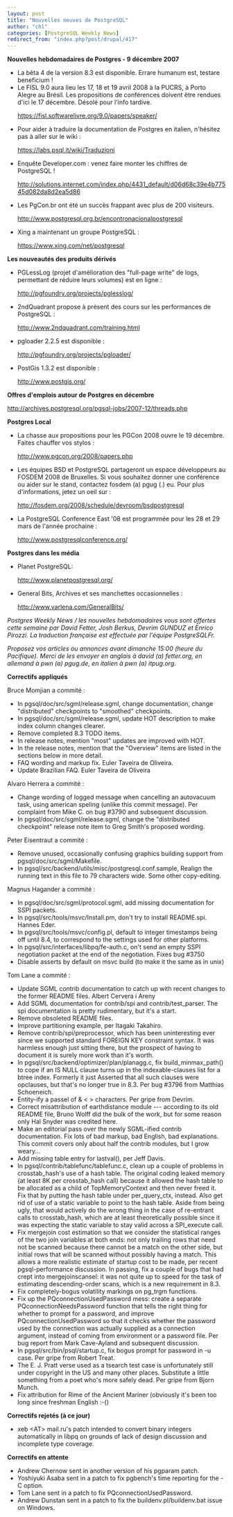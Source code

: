 ```yaml
---
layout: post
title: "Nouvelles neuves de PostgreSQL"
author: "chl"
categories: [PostgreSQL Weekly News]
redirect_from: "index.php?post/drupal/417"
---
```



<p><strong>Nouvelles hebdomadaires de Postgres - 9 décembre 2007</strong></p>

<ul>

<li>La bêta 4 de la version 8.3 est disponible. Errare humanum est, testare beneficium&nbsp;!</li>

<li>Le FISL 9.0 aura lieu les 17, 18 et 19 avril 2008 à la PUCRS, à Porto Alegre au Brésil. Les propositions de conférences doivent être rendues d'ici le 17 décembre. Désolé pour l'info tardive.

<a target="_blank" href="https://fisl.softwarelivre.org/9.0/papers/speaker/">https://fisl.softwarelivre.org/9.0/papers/speaker/</a></li>

<li>Pour aider à traduire la documentation de Postgres en italien, n'hésitez pas à aller sur le wiki&nbsp;:

<a target="_blank" href="https://labs.psql.it/wiki/Traduzioni">https://labs.psql.it/wiki/Traduzioni</a></li>

<li>Enquête Developer.com&nbsp;: venez faire monter les chiffres de PostgreSQL&nbsp;!

<a target="_blank" href="http://solutions.internet.com/index.php/4431_default/d06d68c39e4b77545d082da8d2ea5d86">http://solutions.internet.com/index.php/4431_default/d06d68c39e4b77545d082da8d2ea5d86</a></li>

<li>Les PgCon.br ont été un succès frappant avec plus de 200 visiteurs.

<a target="_blank" href="http://www.postgresql.org.br/encontronacionalpostgresql">http://www.postgresql.org.br/encontronacionalpostgresql</a></li>

<li>Xing a maintenant un groupe PostgreSQL&nbsp;:

<a target="_blank" href="https://www.xing.com/net/postgresql">https://www.xing.com/net/postgresql</a></li>

</ul>

<!--more-->


<!--break-->

<p><strong>Les nouveautés des produits dérivés</strong></p>

<ul>

<li>PGLessLog (projet d'amélioration des "full-page write" de logs, permettant de réduire leurs volumes) est en ligne&nbsp;:

<a target="_blank" href="http://pgfoundry.org/projects/pglesslog/">http://pgfoundry.org/projects/pglesslog/</a></li>

<li>2ndQuadrant propose à présent des cours sur les performances de PostgreSQL&nbsp;:

<a target="_blank" href="http://www.2ndquadrant.com/training.html">http://www.2ndquadrant.com/training.html</a></li>

<li>pgloader 2.2.5 est disponible&nbsp;:

<a target="_blank" href="http://pgfoundry.org/projects/pgloader/">http://pgfoundry.org/projects/pgloader/</a></li>

<li>PostGis 1.3.2 est disponible&nbsp;:

<a target="_blank" href="http://www.postgis.org/">http://www.postgis.org/</a></li>

</ul>

<p><strong>Offres d'emplois autour de Postgres en décembre</strong></p>

<p><a target="_blank" href="http://archives.postgresql.org/pgsql-jobs/2007-12/threads.php">http://archives.postgresql.org/pgsql-jobs/2007-12/threads.php</a></p>

<p><strong>Postgres Local</strong></p>

<ul>

<li>La chasse aux propositions pour les PGCon 2008 ouvre le 19 décembre. Faites chauffer vos stylos&nbsp;:

<a target="_blank" href="http://www.pgcon.org/2008/papers.php">http://www.pgcon.org/2008/papers.php</a></li>

<li>Les équipes BSD et PostgreSQL partageront un espace développeurs au FOSDEM 2008 de Bruxelles. Si vous souhaitez donner une conférence ou aider sur le stand, contactez fosdem (a) pgug (.) eu. Pour plus d'informations, jetez un oeil sur&nbsp;:

<a target="_blank" href="http://fosdem.org/2008/schedule/devroom/bsdpostgresql">http://fosdem.org/2008/schedule/devroom/bsdpostgresql</a></li>

<li>La PostgreSQL Conference East '08 est programmée pour les 28 et 29 mars de l'année prochaine&nbsp;:

<a target="_blank" href="http://www.postgresqlconference.org/">http://www.postgresqlconference.org/</a></li>

</ul>

<p><strong>Postgres dans les média</strong></p>

<ul>

<li>Planet PostgreSQL:

<a target="_blank" href="http://www.planetpostgresql.org/">http://www.planetpostgresql.org/</a></li>

<li>General Bits, Archives et ses manchettes occasionnelles&nbsp;:

<a target="_blank" href="http://www.varlena.com/GeneralBits/">http://www.varlena.com/GeneralBits/</a></li>

</ul>

<p><em>Postgres Weekly News / les nouvelles hebdomadaires vous sont offertes cette semaine par David Fetter, Josh Berkus, Devrim GUNDUZ et Enrico Pirozzi. La traduction française est effectuée par l'équipe PostgreSQLFr.</em></p>

<p><em>Proposez vos articles ou annonces avant dimanche 15:00 (heure du Pacifique). Merci de les envoyer en anglais à david (a) fetter.org, en allemand à pwn (a) pgug.de, en italien à pwn (a) itpug.org.</em></p>

<p><strong>Correctifs appliqués</strong></p>

<p>Bruce Momjian a commité&nbsp;:</p>

<ul>

<li>In pgsql/doc/src/sgml/release.sgml, change documentation, change "distributed" checkpoints to "smoothed" checkpoints.</li>

<li>In pgsql/doc/src/sgml/release.sgml, update HOT description to make index column changes clearer.</li>

<li>Remove completed 8.3 TODO items.</li>

<li>In release notes, mention "most" updates are improved with HOT.</li>

<li>In the release notes, mention that the "Overview" items are listed in the sections below in more detail.</li>

<li>FAQ wording and markup fix. Euler Taveira de Oliveira.</li>

<li>Update Brazilian FAQ. Euler Taveira de Oliveira</li>

</ul>

<p>Alvaro Herrera a commité&nbsp;:</p>

<ul>

<li>Change wording of logged message when cancelling an autovacuum task, using american speling (unlike this commit message). Per complaint from Mike C. on bug #3790 and subsequent discussion.</li>

<li>In pgsql/doc/src/sgml/release.sgml, change the "distributed checkpoint" release note item to Greg Smith's proposed wording.</li>

</ul>

<p>Peter Eisentraut a commité&nbsp;:</p>

<ul>

<li>Remove unused, occasionally confusing graphics building support from pgsql/doc/src/sgml/Makefile.</li>

<li>In pgsql/src/backend/utils/misc/postgresql.conf.sample, Realign the running text in this file to 79 characters wide. Some other copy-editing.</li>

</ul>

<p>Magnus Hagander a commité&nbsp;:</p>

<ul>

<li>In pgsql/doc/src/sgml/protocol.sgml, add missing documentation for SSPI packets.</li>

<li>In pgsql/src/tools/msvc/Install.pm, don't try to install README.spi. Hannes Eder.</li>

<li>In pgsql/src/tools/msvc/config.pl, default to integer timestamps being off until 8.4, to correspond to the settings used for other platforms.</li>

<li>In pgsql/src/interfaces/libpq/fe-auth.c, on't send an empty SSPI negotiation packet at the end of the negotiation. Fixes bug #3750</li>

<li>Disable asserts by default on msvc build (to make it the same as in unix)</li>

</ul>

<p>Tom Lane a commité&nbsp;:</p>

<ul>

<li>Update SGML contrib documentation to catch up with recent changes to the former README files. Albert Cervera i Areny</li>

<li>Add SGML documentation for contrib/spi and contrib/test_parser. The spi documentation is pretty rudimentary, but it's a start.</li>

<li>Remove obsoleted README files.</li>

<li>Improve partitioning example, per Itagaki Takahiro.</li>

<li>Remove contrib/spi/preprocessor, which has been uninteresting ever since we supported standard FOREIGN KEY constraint syntax. It was harmless enough just sitting there, but the prospect of having to document it is surely more work than it's worth.</li>

<li>In pgsql/src/backend/optimizer/plan/planagg.c, fix build_minmax_path() to cope if an IS NULL clause turns up in the indexable-clauses list for a btree index. Formerly it just Asserted that all such clauses were opclauses, but that's no longer true in 8.3. Per bug #3796 from Matthias Schoeneich.</li>

<li>Entity-ify a passel of &amp; &lt; &gt; characters. Per gripe from Devrim.</li>

<li>Correct misattribution of earthdistance module --- according to its old README file, Bruno Wolff did the bulk of the work, but for some reason only Hal Snyder was credited here.</li>

<li>Make an editorial pass over the newly SGML-ified contrib documentation. Fix lots of bad markup, bad English, bad explanations. This commit covers only about half the contrib modules, but I grow weary...</li>

<li>Add missing table entry for lastval(), per Jeff Davis.</li>

<li>In pgsql/contrib/tablefunc/tablefunc.c, clean up a couple of problems in crosstab_hash's use of a hash table. The original coding leaked memory (at least 8K per crosstab_hash call) because it allowed the hash table to be allocated as a child of TopMemoryContext and then never freed it. Fix that by putting the hash table under per_query_ctx, instead. Also get rid of use of a static variable to point to the hash table. Aside from being ugly, that would actively do the wrong thing in the case of re-entrant calls to crosstab_hash, which are at least theoretically possible since it was expecting the static variable to stay valid across a SPI_execute call.</li>

<li>Fix mergejoin cost estimation so that we consider the statistical ranges of the two join variables at both ends: not only trailing rows that need not be scanned because there cannot be a match on the other side, but initial rows that will be scanned without possibly having a match. This allows a more realistic estimate of startup cost to be made, per recent pgsql-performance discussion. In passing, fix a couple of bugs that had crept into mergejoinscansel: it was not quite up to speed for the task of estimating descending-order scans, which is a new requirement in 8.3.</li>

<li>Fix completely-bogus volatility markings on pg_trgm functions.</li>

<li>Fix up the PQconnectionUsedPassword mess: create a separate PQconnectionNeedsPassword function that tells the right thing for whether to prompt for a password, and improve PQconnectionUsedPassword so that it checks whether the password used by the connection was actually supplied as a connection argument, instead of coming from environment or a password file. Per bug report from Mark Cave-Ayland and subsequent discussion.</li>

<li>In pgsql/src/bin/psql/startup.c, fix bogus prompt for password in -u case. Per gripe from Robert Treat.</li>

<li>The E. J. Pratt verse used as a tsearch test case is unfortunately still under copyright in the US and many other places. Substitute a little something from a poet who's more safely dead. Per gripe from Bjorn Munch.</li>

<li>Fix attribution for Rime of the Ancient Mariner (obviously it's been too long since freshman English :-()</li>

</ul>

<p><strong>Correctifs rejetés (à ce jour)</strong></p>

<ul>

<li>xeb &lt;AT&gt; mail.ru's patch intended to convert binary integers automatically in libpq on grounds of lack of design discussion and incomplete type coverage.</li>

</ul>

<p><strong>Correctifs en attente</strong></p>

<ul>

<li>Andrew Chernow sent in another version of his pgparam patch.</li>

<li>Yoshiyuki Asaba sent in a patch to fix pgbench's time reporting for the -C option.</li>

<li>Tom Lane sent in a patch to fix PQconnectionUsedPassword.</li>

<li>Andrew Dunstan sent in a patch to fix the buildenv.pl/buildenv.bat issue on Windows.</li>

</ul>